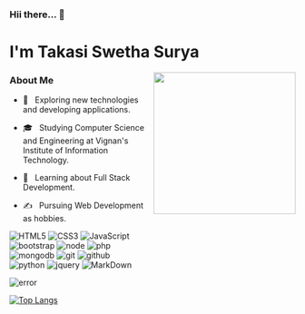### Hii there... 👋<h1> I'm Takasi Swetha Surya</h1>
<img align='right' src="https://i.pinimg.com/originals/a6/70/91/a67091c003173f3cd58801f345392dde.gif" width="250px">
<h3> About Me </h3>



- 🤔 &nbsp; Exploring new technologies and developing applications.

- 🎓 &nbsp; Studying Computer Science and Engineering at Vignan's Institute of Information Technology.

- 🌱 &nbsp; Learning about Full Stack Development.

- ✍️ &nbsp;  Pursuing Web Development as hobbies.


![HTML5](https://img.shields.io/badge/html%205-grey?style=for-the-badge&logo=html5&logoColor=white&labelColor=8E2DE2)
![CSS3](https://img.shields.io/badge/css%203-grey?style=for-the-badge&logo=css3&logoColor=white&labelColor=8E2DE2)
![JavaScript](https://img.shields.io/badge/-JavaScript-grey?style=for-the-badge&logo=javascript&logoColor=white&labelColor=8E2DE2)
<br>
![bootstrap](https://img.shields.io/badge/-bootstrap-grey?style=for-the-badge&logo=bootstrap&logoColor=white&labelColor=8E2DE2)
![node](https://img.shields.io/badge/-node-grey?style=for-the-badge&logo=node.js&logoColor=white&labelColor=8E2DE2)
![php](https://img.shields.io/badge/-php-grey?style=for-the-badge&logo=php&logoColor=white&labelColor=8E2DE2)
<br>
![mongodb](https://img.shields.io/badge/-mongodb-grey?style=for-the-badge&logo=mongodb&logoColor=white&labelColor=8E2DE2)
![git](https://img.shields.io/badge/-git-grey?style=for-the-badge&logo=git&logoColor=white&labelColor=8E2DE2)
![github](https://img.shields.io/badge/-github-grey?style=for-the-badge&logo=github&logoColor=white&labelColor=8E2DE2)
<br>
![python](https://img.shields.io/badge/-python-grey?style=for-the-badge&logo=python&logoColor=white&labelColor=8E2DE2)
![jquery](https://img.shields.io/badge/-jquery-grey?style=for-the-badge&logo=jquery&logoColor=white&labelColor=8E2DE2)
![MarkDown](https://img.shields.io/badge/-Markdown-grey?style=for-the-badge&logo=Markdown&logoColor=white&labelColor=8E2DE2)
<br>

<img align="center" src="https://github-readme-stats.vercel.app/api?username=Swetha0224&include_all_commits=true&count_private=true&show_icons=true&line_height=20&title_color=7A7ADB&icon_color=2234AE&text_color=D3D3D3&bg_color=0,000000,130F40" alt="error">

</br>

[![Top Langs](https://github-readme-stats.vercel.app/api/top-langs/?username=Swetha0224&layout=compact&text_color=daf7dc&bg_color=151515)](https://github.com/Swetha0224/github-readme-stats)
